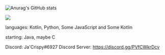 ![Anurag's GitHub stats](https://github-readme-stats.vercel.app/api?username=JaCrispy4939&show_icons=true&theme=merko)

<img align="center" src="https://github-readme-stats.anuraghazra1.vercel.app/api/top-langs/?username=JaCrispy4939&layout=compact&theme=merko" />


languages: Kotlin, Python, Some JavaScript and Some Kotlin

starting: Java, maybe C

Discord: Ja'Crispy#6927
Discord Server: https://discord.gg/PVfCWkrDcv
